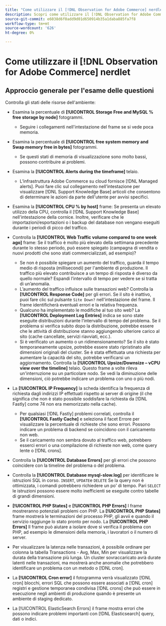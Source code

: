 ```yaml
---
title: "Come utilizzare il [!DNL Observation for Adobe Commerce] nerdlet"
description: Scopri come utilizzare il [!DNL Observation for Adobe Commerce] nerdlet.
source-git-commit: e6038d6f0add9d01d650914b35a1daba885fa7f8
workflow-type: tm+mt
source-wordcount: '626'
ht-degree: 0%

---
```


# Come utilizzare il [!DNL Observation for Adobe Commerce] nerdlet

## Approccio generale per l&#39;esame delle questioni

Controlla gli stati delle risorse dell&#39;ambiente:

* Esamina la percentuale di **[!UICONTROL Storage Free and MySQL % free storage by node]** fotogrammi.

   * Seguire i collegamenti nell&#39;intestazione del frame se si vede poca memoria.

* Esamina la percentuale di **[!UICONTROL free system memory and Swap memory free in bytes]** fotogrammi.

   * Se questi stati di memoria di visualizzazione sono molto bassi, possono contribuire ai problemi.

* Esamina la **[!UICONTROL Alerts during the timeframe]** telaio.

   * L’infrastruttura Adobe Commerce su cloud fornisce [!DNL Managed alerts]. Puoi fare clic sul collegamento nell’intestazione per visualizzare [!DNL Support Knowledge Base] articoli che consentono di determinare le azioni da parte dell&#39;utente per avvisi specifici.

* Esamina la **[!UICONTROL CPU % by host]** frame: Se presenta un elevato utilizzo della CPU, controlla il [!DNL Support Knowledge Base] nell&#39;intestazione della cornice. Inoltre, verificare che le importazioni/esportazioni o i backup del database non vengano eseguiti durante i periodi di picco del traffico.

* Controlla la **[!UICONTROL Web Traffic volume compared to one week ago]** frame: Se il traffico è molto più elevato della settimana precedente durante lo stesso periodo, può essere spiegato (campagna di vendita o nuovi prodotti che sono stati commercializzati, ad esempio)?
   * Se non è possibile spiegare un aumento del traffico, guarda il tempo medio di risposta (millisecondi) per l&#39;ambiente di produzione. Il traffico più elevato contribuisce a un tempo di risposta è diverso da quello normale? Espandi l’intervallo di tempo per vedere se si tratta di un’anomalia.
   * L’aumento del traffico influisce sulle transazioni web? Controlla la **[!UICONTROL Response Code]** per gli errori. Se il sito è inattivo, puoi fare clic sul pulsante `Site Down?` nell&#39;intestazione del frame. Il frame identificherà eventuali errori e la relativa frequenza.
   * Qualcuno ha implementato le modifiche al tuo sito web? La **[!UICONTROL Deployment Log Entries]** indica se sono state eseguite distribuzioni durante l’intervallo di tempo del problema. Se il problema si verifica subito dopo la distribuzione, potrebbe essere che le attività di distribuzione stanno aggiungendo ulteriore carico al sito (cache cancellate, servizi riavviati, ecc.).
   * Si è verificato un aumento o un ridimensionamento? Se il sito è stato temporaneamente upsize, potrebbe essere stato ripristinato alle dimensioni originali del cluster. Se è stata effettuata una richiesta per aumentare la capacità del sito, potrebbe verificarsi un aggiornamento. Controlla la **[!UICONTROL Upsize/Downsize – vCPU view over the timeline]** telaio. Questo frame a volte rileva un&#39;interruzione su un particolare nodo. Se vedi la diminuzione delle dimensioni, ciò potrebbe indicare un problema con uno o più nodi.

* La **[!UICONTROL IP Frequency]** la scheda identifica la frequenza di richiesta dagli indirizzi IP effettuati rispetto ai server di origine (il che significa che non è stato possibile soddisfare la richiesta da [!DNL Fastly] come 74 non era memorizzato nella cache).

   * Per qualsiasi [!DNL Fastly] problemi correlati, controlla il **[!UICONTROL Fastly Cache]** e seleziona il facet Errore per visualizzare la percentuale di richieste che sono errori. Possono indicare un problema di backend se coincidono con il caricamento non web.
   * Se il caricamento non sembra dovuto al traffico web, potrebbero esserci errori o una compilazione di richieste non web, come query lente o [!DNL crons].

* Controlla la **[!UICONTROL Database Errors]** per gli errori che possono coincidere con la timeline del problema o del problema.
* Controlla la **[!UICONTROL Database mysql-slow.log]** per identificare le istruzioni SQL in corso. `INSERT`, `UPDATE`e `DELETE` Se la query non è ottimizzata, i comandi potrebbero richiedere un po&#39; di tempo. Pari `SELECT` le istruzioni possono essere molto inefficienti se eseguite contro tabelle di grandi dimensioni.
* **[!UICONTROL PHP States]** e **[!UICONTROL PHP Errors]** I frame mostreranno potenziali problemi con PHP. La **[!UICONTROL PHP States]** frame mostrerà le terminazioni del processo PHP, gli avvii e quando il servizio raggiunge lo stato pronto per nodo. La **[!UICONTROL PHP Errors]** Il frame può aiutare a isolare dove si verifica il problema con PHP, ad esempio le dimensioni della memoria, i lavoratori o il numero di server.
* Per visualizzare la latenza nelle transazioni, è possibile ordinare per colonna la tabella Transactions - Avg, Max, Min per visualizzare la durata della transazione più lunga. Un cluster sovraccaricato avrà durate latenti nelle transazioni, ma mostrerà anche anomalie che potrebbero identificare un problema con un metodo o [!DNL cron].
* La **[!UICONTROL Cron error]** il fotogramma verrà visualizzato [!DNL cron] blocchi, errori SQL che possono essere associati a [!DNL cron] registri e gestione temporanea condivisa [!DNL crons] che può essere in esecuzione negli ambienti di produzione quando è presente un ambiente di staging dedicato.
* La [!UICONTROL ElasticSearch Errors] il frame mostra errori che possono indicare problemi importanti con [!DNL Elasticsearch] query, dati o indici.
